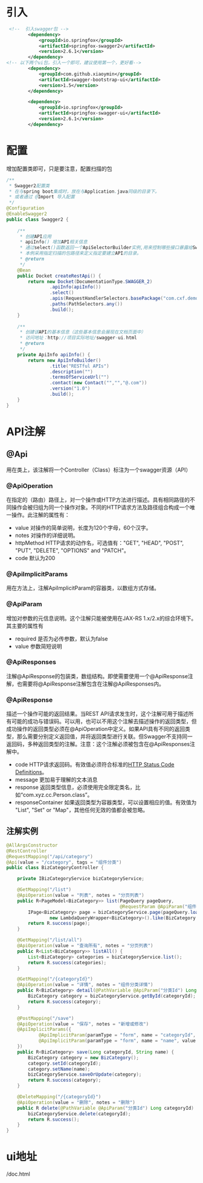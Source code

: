 # 引入

```xml
 <!--  引入swagger包 -->
        <dependency>
            <groupId>io.springfox</groupId>
            <artifactId>springfox-swagger2</artifactId>
            <version>2.6.1</version>
        </dependency>
<!-- 以下两个ui包，引入一个即可，建议使用第一个，更好看-->
        <dependency>
            <groupId>com.github.xiaoymin</groupId>
            <artifactId>swagger-bootstrap-ui</artifactId>
            <version>1.5</version>
        </dependency>

        <dependency>
            <groupId>io.springfox</groupId>
            <artifactId>springfox-swagger-ui</artifactId>
            <version>2.6.1</version>
        </dependency>
```

# 配置

增加配置类即可，只是要注意，配置扫描的包

```java
/**
 * Swagger2配置类
 * 在与spring boot集成时，放在与Application.java同级的目录下。
 * 或者通过 @Import 导入配置
 */
@Configuration
@EnableSwagger2
public class Swagger2 {
    
    /**
     * 创建API应用
     * apiInfo() 增加API相关信息
     * 通过select()函数返回一个ApiSelectorBuilder实例,用来控制哪些接口暴露给Swagger来展现，
     * 本例采用指定扫描的包路径来定义指定要建立API的目录。
     * @return
     */
    @Bean
    public Docket createRestApi() {
        return new Docket(DocumentationType.SWAGGER_2)
                .apiInfo(apiInfo())
                .select()
                .apis(RequestHandlerSelectors.basePackage("com.cxf.demo.controller"))
                .paths(PathSelectors.any())
                .build();
    }
    
    /**
     * 创建该API的基本信息（这些基本信息会展现在文档页面中）
     * 访问地址：http://项目实际地址/swagger-ui.html
     * @return
     */
    private ApiInfo apiInfo() {
        return new ApiInfoBuilder()
                .title("RESTful APIs")
                .description("")
                .termsOfServiceUrl("")
                .contact(new Contact("","","@.com"))
                .version("1.0")
                .build();
    }
}

```

# API注解

## @Api

用在类上，该注解将一个Controller（Class）标注为一个swagger资源（API）

### @ApiOperation

在指定的（路由）路径上，对一个操作或HTTP方法进行描述。具有相同路径的不同操作会被归组为同一个操作对象。不同的HTTP请求方法及路径组合构成一个唯一操作。此注解的属性有：

- value 对操作的简单说明，长度为120个字母，60个汉字。
- notes 对操作的详细说明。
- httpMethod HTTP请求的动作名，可选值有："GET", "HEAD", "POST", "PUT", "DELETE", "OPTIONS" and "PATCH"。
- code 默认为200

### @ApiImplicitParams

用在方法上，注解ApiImplicitParam的容器类，以数组方式存储。

### @ApiParam

增加对参数的元信息说明。这个注解只能被使用在JAX-RS 1.x/2.x的综合环境下。其主要的属性有

- required 是否为必传参数，默认为false
- value 参数简短说明

### @ApiResponses

注解@ApiResponse的包装类，数组结构。即使需要使用一个@ApiResponse注解，也需要将@ApiResponse注解包含在注解@ApiResponses内。

### @ApiResponse

描述一个操作可能的返回结果。当REST API请求发生时，这个注解可用于描述所有可能的成功与错误码。可以用，也可以不用这个注解去描述操作的返回类型，但成功操作的返回类型必须在@ApiOperation中定义。如果API具有不同的返回类型，那么需要分别定义返回值，并将返回类型进行关联。但Swagger不支持同一返回码，多种返回类型的注解。注意：这个注解必须被包含在@ApiResponses注解中。

- code HTTP请求返回码。有效值必须符合标准的[HTTP Status Code Definitions](https://link.jianshu.com/?t=http://www.w3.org/Protocols/rfc2616/rfc2616-sec10.html)。
- message 更加易于理解的文本消息
- response 返回类型信息，必须使用完全限定类名，比如“com.xyz.cc.Person.class”。
- responseContainer 如果返回类型为容器类型，可以设置相应的值。有效值为 "List", "Set" or "Map"，其他任何无效的值都会被忽略。



## 注解实例

```java
@AllArgsConstructor
@RestController
@RequestMapping("/api/category")
@Api(value = "/category", tags = "组件分类")
public class BizCategoryController {

    private IBizCategoryService bizCategoryService;

    @GetMapping("/list")
    @ApiOperation(value = "列表", notes = "分页列表")
    public R<PageModel<BizCategory>> list(PageQuery pageQuery,
                                          @RequestParam @ApiParam("组件分类名称") String name) {
        IPage<BizCategory> page = bizCategoryService.page(pageQuery.loadPage(),
                new LambdaQueryWrapper<BizCategory>().like(BizCategory::getName, name));
        return R.success(page);
    }

    @GetMapping("/list/all")
    @ApiOperation(value = "查询所有", notes = "分页列表")
    public R<List<BizCategory>> listAll() {
        List<BizCategory> categories = bizCategoryService.list();
        return R.success(categories);
    }

    @GetMapping("/{categoryId}")
    @ApiOperation(value = "详情", notes = "组件分类详情")
    public R<BizCategory> detail(@PathVariable @ApiParam("分类Id") Long categoryId) {
        BizCategory category = bizCategoryService.getById(categoryId);
        return R.success(category);
    }

    @PostMapping("/save")
    @ApiOperation(value = "保存", notes = "新增或修改")
    @ApiImplicitParams({
            @ApiImplicitParam(paramType = "form", name = "categoryId", value = "组件id（修改时为必填）"),
            @ApiImplicitParam(paramType = "form", name = "name", value = "组件分类名称", required = true)
    })
    public R<BizCategory> save(Long categoryId, String name) {
        BizCategory category = new BizCategory();
        category.setId(categoryId);
        category.setName(name);
        bizCategoryService.saveOrUpdate(category);
        return R.success(category);
    }

    @DeleteMapping("/{categoryId}")
    @ApiOperation(value = "删除", notes = "删除")
    public R delete(@PathVariable @ApiParam("分类Id") Long categoryId) {
        bizCategoryService.delete(categoryId);
        return R.success();
    }
}

```

# ui地址

/doc.html

